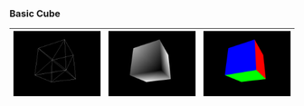 ### Basic Cube

| ![Cube Lines](image_lines.tga.png?raw=true) | ![Cube Depth](image_depth.tga.png?raw=true) | ![Cube Color](image.tga.png?raw=true) |
|---------------------------------------------|---------------------------------------------|---------------------------------------|
